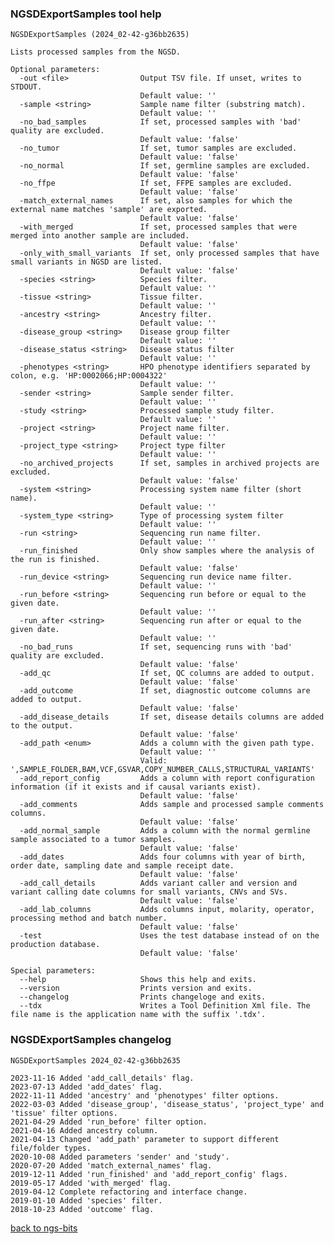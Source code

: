 ### NGSDExportSamples tool help
	NGSDExportSamples (2024_02-42-g36bb2635)
	
	Lists processed samples from the NGSD.
	
	Optional parameters:
	  -out <file>                Output TSV file. If unset, writes to STDOUT.
	                             Default value: ''
	  -sample <string>           Sample name filter (substring match).
	                             Default value: ''
	  -no_bad_samples            If set, processed samples with 'bad' quality are excluded.
	                             Default value: 'false'
	  -no_tumor                  If set, tumor samples are excluded.
	                             Default value: 'false'
	  -no_normal                 If set, germline samples are excluded.
	                             Default value: 'false'
	  -no_ffpe                   If set, FFPE samples are excluded.
	                             Default value: 'false'
	  -match_external_names      If set, also samples for which the external name matches 'sample' are exported.
	                             Default value: 'false'
	  -with_merged               If set, processed samples that were merged into another sample are included.
	                             Default value: 'false'
	  -only_with_small_variants  If set, only processed samples that have small variants in NGSD are listed.
	                             Default value: 'false'
	  -species <string>          Species filter.
	                             Default value: ''
	  -tissue <string>           Tissue filter.
	                             Default value: ''
	  -ancestry <string>         Ancestry filter.
	                             Default value: ''
	  -disease_group <string>    Disease group filter
	                             Default value: ''
	  -disease_status <string>   Disease status filter
	                             Default value: ''
	  -phenotypes <string>       HPO phenotype identifiers separated by colon, e.g. 'HP:0002066;HP:0004322'
	                             Default value: ''
	  -sender <string>           Sample sender filter.
	                             Default value: ''
	  -study <string>            Processed sample study filter.
	                             Default value: ''
	  -project <string>          Project name filter.
	                             Default value: ''
	  -project_type <string>     Project type filter
	                             Default value: ''
	  -no_archived_projects      If set, samples in archived projects are excluded.
	                             Default value: 'false'
	  -system <string>           Processing system name filter (short name).
	                             Default value: ''
	  -system_type <string>      Type of processing system filter
	                             Default value: ''
	  -run <string>              Sequencing run name filter.
	                             Default value: ''
	  -run_finished              Only show samples where the analysis of the run is finished.
	                             Default value: 'false'
	  -run_device <string>       Sequencing run device name filter.
	                             Default value: ''
	  -run_before <string>       Sequencing run before or equal to the given date.
	                             Default value: ''
	  -run_after <string>        Sequencing run after or equal to the given date.
	                             Default value: ''
	  -no_bad_runs               If set, sequencing runs with 'bad' quality are excluded.
	                             Default value: 'false'
	  -add_qc                    If set, QC columns are added to output.
	                             Default value: 'false'
	  -add_outcome               If set, diagnostic outcome columns are added to output.
	                             Default value: 'false'
	  -add_disease_details       If set, disease details columns are added to the output.
	                             Default value: 'false'
	  -add_path <enum>           Adds a column with the given path type.
	                             Default value: ''
	                             Valid: ',SAMPLE_FOLDER,BAM,VCF,GSVAR,COPY_NUMBER_CALLS,STRUCTURAL_VARIANTS'
	  -add_report_config         Adds a column with report configuration information (if it exists and if causal variants exist).
	                             Default value: 'false'
	  -add_comments              Adds sample and processed sample comments columns.
	                             Default value: 'false'
	  -add_normal_sample         Adds a column with the normal germline sample associated to a tumor samples.
	                             Default value: 'false'
	  -add_dates                 Adds four columns with year of birth, order date, sampling date and sample receipt date.
	                             Default value: 'false'
	  -add_call_details          Adds variant caller and version and variant calling date columns for small variants, CNVs and SVs.
	                             Default value: 'false'
	  -add_lab_columns           Adds columns input, molarity, operator, processing method and batch number.
	                             Default value: 'false'
	  -test                      Uses the test database instead of on the production database.
	                             Default value: 'false'
	
	Special parameters:
	  --help                     Shows this help and exits.
	  --version                  Prints version and exits.
	  --changelog                Prints changeloge and exits.
	  --tdx                      Writes a Tool Definition Xml file. The file name is the application name with the suffix '.tdx'.
	
### NGSDExportSamples changelog
	NGSDExportSamples 2024_02-42-g36bb2635
	
	2023-11-16 Added 'add_call_details' flag.
	2023-07-13 Added 'add_dates' flag.
	2022-11-11 Added 'ancestry' and 'phenotypes' filter options.
	2022-03-03 Added 'disease_group', 'disease_status', 'project_type' and 'tissue' filter options.
	2021-04-29 Added 'run_before' filter option.
	2021-04-16 Added ancestry column.
	2021-04-13 Changed 'add_path' parameter to support different file/folder types.
	2020-10-08 Added parameters 'sender' and 'study'.
	2020-07-20 Added 'match_external_names' flag.
	2019-12-11 Added 'run_finished' and 'add_report_config' flags.
	2019-05-17 Added 'with_merged' flag.
	2019-04-12 Complete refactoring and interface change.
	2019-01-10 Added 'species' filter.
	2018-10-23 Added 'outcome' flag.
[back to ngs-bits](https://github.com/imgag/ngs-bits)